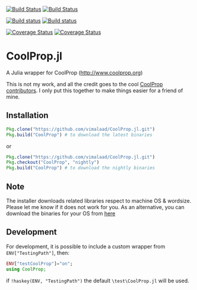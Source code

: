 [![Build Status](https://img.shields.io/travis/vimalaad/CoolProp.jl/master.svg?label=master%20build)](https://travis-ci.org/vimalaad/CoolProp.jl)
[![Build Status](https://img.shields.io/travis/vimalaad/CoolProp.jl/nightly.svg?label=nightly%20build)](https://travis-ci.org/vimalaad/CoolProp.jl)

[![Build status](https://ci.appveyor.com/api/projects/status/gljbe5rx71u86qum/branch/master?svg=true&passingText=master%20-%20OK&failingText=master%20-%20FAILED&pendingText=master%20-%20PENDING)](https://ci.appveyor.com/project/vimalaad/coolprop-jl/branch/master)
[![Build status](https://ci.appveyor.com/api/projects/status/gljbe5rx71u86qum/branch/nightly?svg=true&passingText=nightly%20-%20OK&failingText=nightly%20-%20FAILED&pendingText=nightly%20-%20PENDING)](https://ci.appveyor.com/project/vimalaad/coolprop-jl/branch/nightly)

[![Coverage Status](https://img.shields.io/coveralls/vimalaad/CoolProp.jl/master.svg?label=master%20coverage)](https://coveralls.io/github/vimalaad/CoolProp.jl?branch=master)
[![Coverage Status](https://img.shields.io/coveralls/vimalaad/CoolProp.jl/nightly.svg?label=nightly%20coverage)](https://coveralls.io/github/vimalaad/CoolProp.jl?branch=nightly)

# CoolProp.jl
A Julia wrapper for CoolProp (http://www.coolprop.org)

This is not my work, and all the credit goes to the cool [CoolProp contributors](https://github.com/CoolProp/CoolProp/graphs/contributors). I only put this together to make things easier for a friend of mine.  

## Installation
```julia
Pkg.clone("https://github.com/vimalaad/CoolProp.jl.git")
Pkg.build("CoolProp") # to download the latest binaries
```
or
```julia
Pkg.clone("https://github.com/vimalaad/CoolProp.jl.git")
Pkg.checkout("CoolProp", "nightly")
Pkg.build("CoolProp") # to download the nightly binaries
```
## Note
The installer downloads related libraries respect to machine OS & wordsize. Please let me know if it does not work for you. As an alternative, you can download the binaries for your OS from [here](https://sourceforge.net/projects/coolprop/files/CoolProp/6.1.0/shared_library/)
## Development
For development, it is possible to include a custom wrapper from `ENV["TestingPath"]`, then:  
```julia
ENV["testCoolProp"]="on";
using CoolProp;
```
if `!haskey(ENV, "TestingPath")` the default `\test\CoolProp.jl` will be used.
